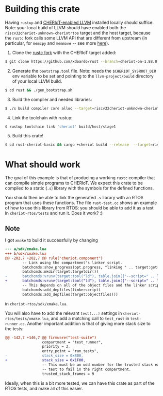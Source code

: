 # Building this crate 

Having `rustup` and [CHERIoT-enabled LLVM](https://github.com/CHERIoT-Platform/llvm-project) installed locally
should suffice. Note: your local build of LLVM should have enabled both the
`riscv32cheriot-unknown-cheriotrtos` target and the host target, because the
`rustc` fork calls some LLVM API that are different from upstream (in
particular, for `memcpy` and `memmove` -- see more
[here](https://github.com/rust-lang/rust/commit/f2f792ecd416a38ffc9bc9464123bea03f2de3c8)).

1. Clone the [rustc fork](https://github.com/xdoardo/rust) with the CHERIoT target added:
```sh 
$ git clone https://github.com/xdoardo/rust --branch=cheriot-on-1.88.0
```

2. Generate the `bootstrap.toml` file. Note: needs the `$CHERIOT_SYSROOT_DIR` env variable to be set and pointing to the `llvm-project/build` directory of your local LLVM build.
```sh
$ cd rust && ./gen_bootstrap.sh
```

3. Build the compiler and needed libraries: 
```sh
$ ./x build compiler core alloc --target=riscv32cheriot-unknown-cheriotrtos
```

4. Link the toolchain with rustup: 
```sh
$ rustup toolchain link 'cheriot' build/host/stage1
```

5. Build this crate!
```sh
$ cd rust-cheriot-basic && cargo +cheriot build --release  --target=riscv32cheriot-unknown-cheriotrtos
```

# What should work

The goal of this example is that of producing a working `rustc` compiler that
can compile simple programs to CHERIoT. We expect this crate to be compiled to
a static (`.s`) library with the symbols for the defined functions. 

You should then be able to link the generated `.s` library with an RTOS program
that uses these functions. The file `rust-test.cc` shows an example of how to
use this library from RTOS: you should be able to add it as a test in
`cheriot-rtos/tests` and run it. Does it work? :) 

## Note 
I got `xmake` to build it successfully by changing
```diff
--- a/sdk/xmake.lua
+++ b/sdk/xmake.lua
@@ -202,7 +202,7 @@ rule("cheriot.component")
 		-- Link using the compartment's linker script.
 		batchcmds:show_progress(opt.progress, "linking " .. target:get("cheriot.type") .. ' ' .. target:filename())
 		batchcmds:mkdir(target:targetdir())
-		batchcmds:vrunv(target:tool("ld"), table.join({"--script=" .. linkerscript, "--compartment", "--gc-sections", "--relax", "-o", target:targetfile()}, target:objectfiles()), opt)
+		batchcmds:vrunv(target:tool("ld"), table.join({"--script=" .. linkerscript, "-L<path_to_rust_lib>", "-lrust_cheriot_basic", "--compartment", "--gc-sections", "--relax", "-o", target:targetfile()}, target:objectfiles()), opt)
 		-- This depends on all of the object files and the linker script.
 		batchcmds:add_depfiles(linkerscript)
 		batchcmds:add_depfiles(target:objectfiles())
```
in `cheriot-rtos/sdk/xmake.lua`.

You will also have to add the relevant `test(...)` settings in
`cheriot-rtos/tests/xmake.lua`, and add a matching call to `test_rust` in
`test-runner.cc`. Another important addition is that of giving more stack size to the tests: 
```diff
@@ -142,7 +146,7 @@ firmware("test-suite")
                 compartment = "test_runner",
                 priority = 3,
                 entry_point = "run_tests",
-                stack_size = 0x800,
+                stack_size = 0x1F00,
                 -- This must be an odd number for the trusted stack exhaustion
                 -- test to fail in the right compartment.
                 trusted_stack_frames = 9
```


Ideally, when this is a bit more tested, we can have this
crate as part of the RTOS tests, and make all of this easier.
